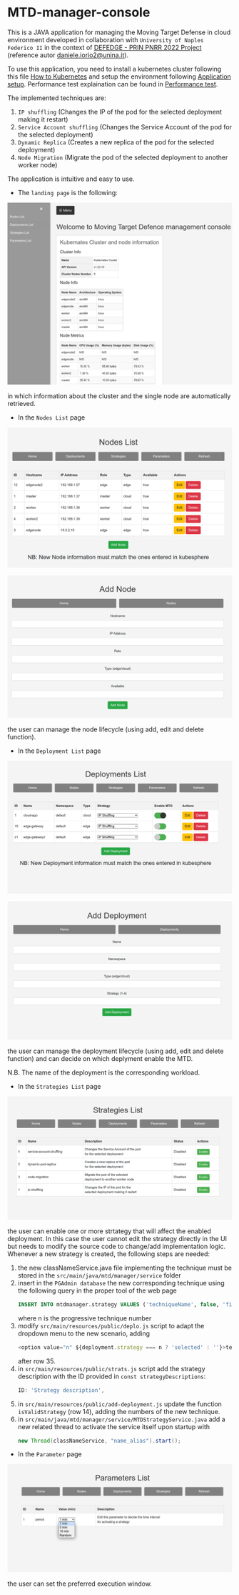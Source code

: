 # MTD-manager-console
This is a JAVA application for managing the Moving Target Defense in cloud environment developed in collaboration with `University of Naples Federico II` in the context of [DEFEDGE - PRIN PNRR 2022 Project](https://github.com/DEFEDGE) (reference autor daniele.iorio2@unina.it).
 
To use this application, you need to install a kubernetes cluster following this file [How to Kubernetes](How_to_kubernetes.md) and setup the environment following [Application setup](Application_setup.md).
Performance test explaination can be found in [Performance test](Performance_test.md).

The implemented techniques are:
1. `IP shuffling` (Changes the IP of the pod for the selected deployment making it restart)
2. `Service Account shuffling` (Changes the Service Account of the pod for the selected deployment)
3. `Dynamic Replica` (Creates a new replica of the pod for the selected deployment)
4. `Node Migration` (Migrate the pod of the selected deployment to another worker node)

The application is intuitive and easy to use.
- The `landing page` is the following:

![Alt text](miscConfig/Home.png "Home page")

in which information about the cluster and the single node are automatically retrieved.

- In the `Nodes List` page

![Alt text](miscConfig/List-node.png "Nodes")

![Alt text](miscConfig/addNode.png "Add Node Form")

the user can manage the node lifecycle (using add, edit and delete function).

- In the `Deployment List` page

![Alt text](miscConfig/List-deplo.png "Deployments")

![Alt text](miscConfig/addDeplo.png "Add Deployment Form")

the user can manage the deployment lifecycle (using add, edit and delete function) and can decide on which deplyment enable the MTD.  

N.B. The name of the deployment is the corresponding workload. 


- In the `Strategies List` page

![Alt text](miscConfig/List-strat.png "Strategies")

the user can enable one or more strtategy that will affect the enabled deployment.
In this case the user cannot edit the strategy directly in the UI but needs to modify the source code to change/add implementation logic.
Whenever a new strategy is created, the following steps are needed:
1. the new classNameService.java file implementing the technique must be stored in the `src/main/java/mtd/manager/service` folder
2. insert in the `PGAdmin database` the new corresponding technique using the following query in the proper tool of the web page 
   ```sql
   INSERT INTO mtdmanager.strategy VALUES ('techniqueName', false, 'fixed', n);
   ```
   where n is the progressive technique number 
3. modify `src/main/resources/public/deplo.js` script to adapt the dropdown menu to the new scenario, adding
   ```js
   <option value="n" ${deployment.strategy === n ? 'selected' : ''}>techniqueName</option>
   ```
   after row 35.
4. in `src/main/resources/public/strats.js` script add the strategy description with the ID provided in `const strategyDescriptions`:
   ```js
   ID: 'Strategy description',
   ```
5. in `src/main/resources/public/add-deployment.js` update the function `isValidStrategy` (row 14), adding the numbers of the new technique.
6. in `src/main/java/mtd/manager/service/MTDStrategyService.java` add a new related thread to activate the service itself upon startup with
   ```java
   new Thread(classNameService, "name_alias").start();
   ```

- In the `Parameter` page

![Alt text](miscConfig/Param.png "Parameter")

the user can set the preferred execution window.
